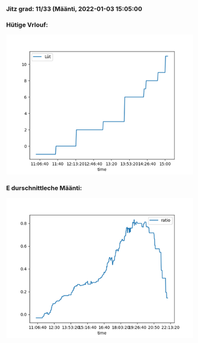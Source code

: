 ### Jitz grad: 11/33 (Määnti, 2022-01-03 15:05:00

### Hütige Vrlouf:
![Graph](Today.png)

### E durschnittleche Määnti:
![Graph](Määnti.png)
